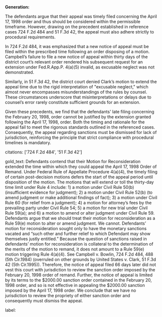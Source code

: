 **Generation:**

The defendants argue that their appeal was timely filed concerning the April 17, 1998 order and thus should be considered within the permissible timeframe. However, drawing on the precedent established in reference cases 724 F.2d 484 and 51 F.3d 42, the appeal must also adhere strictly to procedural requirements.

In 724 F.2d 484, it was emphasized that a new notice of appeal must be filed within the prescribed time following an order disposing of a motion. Campbell’s failure to file a new notice of appeal within thirty days of the district court’s relevant order rendered his subsequent request for an extension under Fed.R.App.P. 4(a)(5) invalid, as excusable neglect was not demonstrated.

Similarly, in 51 F.3d 42, the district court denied Clark’s motion to extend the appeal time due to the rigid interpretation of "excusable neglect," which almost never encompasses misunderstandings of the rules by counsel. These circumstances underscore that misinterpretations or delays due to counsel’s error rarely constitute sufficient grounds for an extension.

Given these precedents, we find that the defendants' late filing concerning the February 20, 1998, order cannot be justified by the extension granted following the April 17, 1998, order. Both the timing and rationale for the appeal fail to meet the rigorous standards outlined in the referenced cases. Consequently, the appeal regarding sanctions must be dismissed for lack of jurisdiction, reinforcing the principle that strict compliance with procedural timelines is mandatory.

citations: ['724 F.2d 484', '51 F.3d 42']

gold_text: Defendants contend that their Motion for Reconsideration extended the time within which they could appeal the April 17, 1998 Order of Remand. Under Federal Rule of Appellate Procedure 4(a)(4), the timely filing of certain post-decision motions defers the start of the appeal period until disposition of the motion. The motions that will extend or toll the thirty-day time limit under Rule 4 include: 1) a motion under Civil Rule 50(b) (insufficient evidence for judgment); 2) a motion under Civil Rule 52(b) (to amend judgment or make additional findings of fact); 3) a motion under Civil Rule 60 (for relief from a judgment); 4) a motion for attorney’s fees by the prevailing party under Civil Rule 54; 5) a motion for new trial under Civil Rule 59(a); and 6) a motion to amend or alter judgment under Civil Rule 59. Defendants argue that we should treat their motion for reconsideration as a Rule 59(e) motion to alter or amend judgment. We cannot. Defendants’ motion for reconsideration sought only to have the monetary sanctions vacated and “such other and further relief to which Defendant may show themselves justly entitled.” Because the question of sanctions raised in defendants’ motion for reconsideration is collateral to the determination of the merits of the motion to remand, it does not amount to a Rule 59(e) motion triggering Rule 4(a)(4). See Campbell v. Bowlin, 724 F.2d 484, 488 (5th Cir.1984) (overruled on other grounds by United States v. Clark, 51 F.3d 42 (5th Cir.1995)). Therefore, the notice of appeal filed 66 days later did not vest this court with jurisdiction to review the sanction order imposed by the February 20, 1998 order of remand. Further, the notice of appeal is limited by its terms to the $2000.00 sanction order contained in the February 20, 1998 order, and so is not effective in appealing the $2000.00 sanction imposed by the April 17, 1998 order. We conclude that we have no jurisdiction to review the propriety of either sanction order and consequently must dismiss the appeal.

label: 